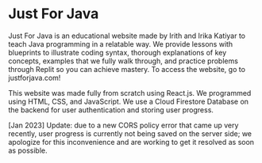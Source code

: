 # Just For Java
Just For Java is an educational website made by Irith and Irika Katiyar to teach Java programming in a relatable way. We provide lessons with blueprints to illustrate coding syntax, thorough explanations of key concepts, examples that we fully walk through, and practice problems through Replit so you can achieve mastery. To access the website, go to justforjava.com!

This website was made fully from scratch using React.js. We programmed using HTML, CSS, and JavaScript. We use a Cloud Firestore Database on the backend for user authentication and storing user progress.

[Jan 2023] Update: due to a new CORS policy error that came up very recently, user progress is currently not being saved on the server side; we apologize for this inconvenience and are working to get it resolved as soon as possible.
